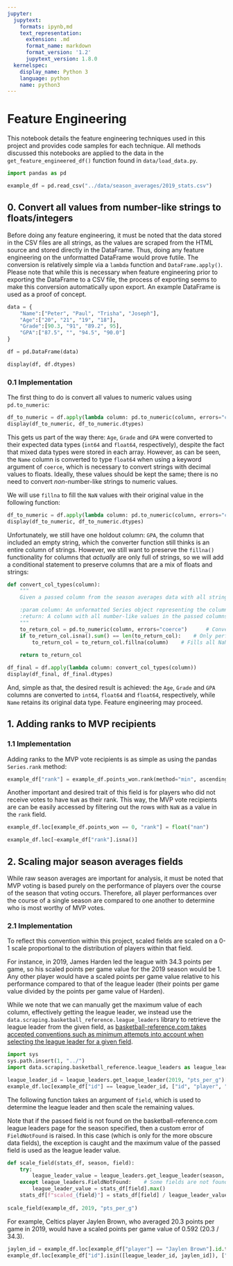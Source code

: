 ```yaml
---
jupyter:
  jupytext:
    formats: ipynb,md
    text_representation:
      extension: .md
      format_name: markdown
      format_version: '1.2'
      jupytext_version: 1.8.0
  kernelspec:
    display_name: Python 3
    language: python
    name: python3
---
```


# Feature Engineering

This notebook details the feature engineering techniques used in this project and provides code samples for each technique. All methods discussed this notebooks are applied to the data in the `get_feature_engineered_df()` function found in `data/load_data.py`.

```python
import pandas as pd

example_df = pd.read_csv("../data/season_averages/2019_stats.csv")
```

## 0. Convert all values from number-like strings to floats/integers

Before doing any feature engineering, it must be noted that the data stored in the CSV files are all strings, as the values are scraped from the HTML source and stored directly in the DataFrame. Thus, doing any feature engineering on the unformatted DataFrame would prove futile. The conversion is relatively simple via a `lambda` function and `DataFrame.apply()`. Please note that while this is necessary when feature engineering prior to exporting the DataFrame to a CSV file, the process of exporting seems to make this conversion automatically upon export. An example DataFrame is used as a proof of concept.

```python
data = {
    "Name":["Peter", "Paul", "Trisha", "Joseph"],
    "Age":["20", "21", "19", "18"],
    "Grade":[90.3, "91", "89.2", 95],
    "GPA":["87.5", "", "94.5", "90.0"]
}

df = pd.DataFrame(data)
```

```python
display(df, df.dtypes)
```

### 0.1 Implementation

The first thing to do is convert all values to numeric values using `pd.to_numeric`:

```python
df_to_numeric = df.apply(lambda column: pd.to_numeric(column, errors="coerce"))
display(df_to_numeric, df_to_numeric.dtypes)
```

This gets us part of the way there: `Age`, `Grade` and `GPA` were converted to their expected data types (`int64` and `float64`, respectively), despite the fact that mixed data types were stored in each array. However, as can be seen, the `Name` column is converted to type `float64` when using a keyword argument of `coerce`, which is necessary to convert strings with decimal values to floats. Ideally, these values should be kept the same; there is no need to convert *non*-number-like strings to numeric values. 

We will use `fillna` to fill the `NaN` values with their original value in the following function:

```python
df_to_numeric = df.apply(lambda column: pd.to_numeric(column, errors="coerce").fillna(column))
display(df_to_numeric, df_to_numeric.dtypes)
```

Unfortunately, we still have one holdout column: `GPA`, the column that included an empty string, which the converter function still thinks is an entire column of strings. However, we still want to preserve the `fillna()` functionality for columns that *actually* are only full of strings, so we will add a conditional statement to preserve columns that are a mix of floats and strings:

```python
def convert_col_types(column):
    """
    Given a passed column from the season averages data with all string values, converts all number-like strings to floats or integers and returns a column holding the converted values. If a value stored is not number-like, then the original string value is still kept in its corresponding index.

    :param column: An unformatted Series object representing the column of a NBA season average statistics DataFrame.
    :return: A column with all number-like values in the passed columns converted to either integers or floats, with all other strings retaining their original value.
    """
    to_return_col = pd.to_numeric(column, errors="coerce")      # Converts all strings containing number-like values to floats or integers. All other values are filled with NaN
    if to_return_col.isna().sum() == len(to_return_col):    # Only performs `fillna()` for columns that are full of NaN values, or columns full of non number-like strings
        to_return_col = to_return_col.fillna(column)    # Fills all NaN values with their value from the original column
    
    return to_return_col
```

```python
df_final = df.apply(lambda column: convert_col_types(column))
display(df_final, df_final.dtypes)
```

And, simple as that, the desired result is achieved: the `Age`, `Grade` and `GPA` columns are converted to `int64`, `float64` and `float64`, respectively, while `Name` retains its original data type. Feature engineering may proceed.


## 1. Adding ranks to MVP recipients

### 1.1 Implementation 
Adding ranks to the MVP vote recipients is as simple as using the pandas `Series.rank` method:

```python
example_df["rank"] = example_df.points_won.rank(method="min", ascending=False)
```

Another important and desired trait of this field is for players who did not receive votes to have `NaN` as their rank. This way, the MVP vote recipients are can be easily accessed by filtering out the rows with `NaN` as a value in the `rank` field.

```python
example_df.loc[example_df.points_won == 0, "rank"] = float("nan")
```

```python
example_df.loc[~example_df["rank"].isna()]
```

## 2. Scaling major season averages fields

While raw season averages are important for analysis, it must be noted that MVP voting is based purely on the performance of players over the course of the season that voting occurs. Therefore, all player performances over the course of a single season are compared to one another to determine who is most worthy of MVP votes.

### 2.1 Implementation

To reflect this convention within this project, scaled fields are scaled on a 0-1 scale proportional to the distribution of players within that field. 

For instance, in 2019, James Harden led the league with 34.3 points per game, so his scaled points per game value for the 2019 season would be 1. Any other player would have a scaled points per game value relative to his performance compared to that of the league leader (their points per game value divided by the points per game value of Harden).

While we note that we can manually get the maximum value of each column, effectively getting the league leader, we instead use the `data.scraping.basketball_reference.league_leaders` library to retrieve the league leader from the given field, as [basketball-reference.com takes accepted conventions such as minimum attempts into account when selecting the league leader for a given field](https://www.basketball-reference.com/about/rate_stat_req.html).

```python
import sys
sys.path.insert(1, "../")
import data.scraping.basketball_reference.league_leaders as league_leaders
```

```python
league_leader_id = league_leaders.get_league_leader(2019, "pts_per_g")["player_id"]
example_df.loc[example_df["id"] == league_leader_id, ["id", "player", "team_id", "pts_per_g"]]
```

The following function takes an argument of `field`, which is used to determine the league leader and then scale the remaining values.

Note that if the passed field is not found on the basketball-reference.com league leaders page for the season specified, then a custom error of `FieldNotFound` is raised. In this case (which is only for the more obscure data fields), the exception is caught and the maximum value of the passed field is used as the league leader value.

```python
def scale_field(stats_df, season, field):
    try:
        league_leader_value = league_leaders.get_league_leader(season, field)["value"]
    except league_leaders.FieldNotFound:    # Some fields are not found on the basketball-reference.com league leaders page, exception raised in this case
        league_leader_value = stats_df[field].max()
    stats_df[f"scaled_{field}"] = stats_df[field] / league_leader_value   # league leader has value of 1, all other rows are a decimal value in range [0, 1)
    
scale_field(example_df, 2019, "pts_per_g")
```

For example, Celtics player Jaylen Brown, who averaged 20.3 points per game in 2019, would have a scaled points per game value of 0.592 (20.3 / 34.3).

```python
jaylen_id = example_df.loc[example_df["player"] == "Jaylen Brown"].id.tolist()[0]
example_df.loc[example_df["id"].isin([league_leader_id, jaylen_id]), ["id", "player", "team_id", "pts_per_g", "scaled_pts_per_g"]]
```
